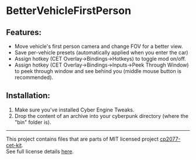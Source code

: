 # BetterVehicleFirstPerson

## Features:

- Move vehicle's first person camera and change FOV for a better view.  
- Save per-vehicle presets (automatically applied when you enter the car)  
- Assign hotkey (CET Overlay->Bindings->Hotkeys) to toggle mod on/off.  
- Assign hotkey (CET Overlay->Bindings->Inputs->Peek Through Window) to peek through window and see behind you (middle mouse button is recommended).  


## Installation:

1. Make sure you've installed Cyber Engine Tweaks.
2. Drop the content of an archive into your cyberpunk directory (where the "bin" folder is).

----

This project contains files that are parts of MIT licensed project [cp2077-cet-kit](https://github.com/psiberx/cp2077-cet-kit).  
See full license details [here](https://github.com/psiberx/cp2077-cet-kit/blob/main/LICENSE).  
